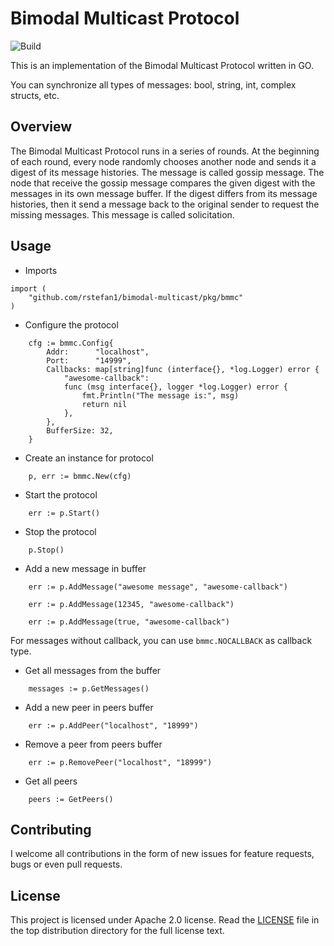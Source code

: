 # Bimodal Multicast Protocol

![Build](https://github.com/rstefan1/bimodal-multicast/workflows/go/badge.svg)

This is an implementation of the Bimodal Multicast Protocol written in GO.

You can synchronize all types of messages: bool, string, int, 
complex structs, etc.

## Overview

The Bimodal Multicast Protocol runs in a series of rounds.
At the beginning of each round, every node randomly chooses another node and
sends it a digest of its message histories. The message is called gossip
message.
The node that receive the gossip message compares the given digest with the
messages in its own message buffer.
If the digest differs from its message histories, then it send a message
back to the original sender to request the missing messages. This message is
called solicitation.

## Usage

* Imports

```golang
import (
    "github.com/rstefan1/bimodal-multicast/pkg/bmmc"
)
```

* Configure the protocol

```golang
    cfg := bmmc.Config{
        Addr:      "localhost",
        Port:      "14999",
        Callbacks: map[string]func (interface{}, *log.Logger) error {
            "awesome-callback":
            func (msg interface{}, logger *log.Logger) error {
                fmt.Println("The message is:", msg)
                return nil
            },
        },
        BufferSize: 32,
    }
```

* Create an instance for protocol

```golang
    p, err := bmmc.New(cfg)
```

* Start the protocol

```golang
    err := p.Start()
```

* Stop the protocol

```golang
    p.Stop()
```

* Add a new message in buffer

```golang
    err := p.AddMessage("awesome message", "awesome-callback")
    
    err := p.AddMessage(12345, "awesome-callback")
    
    err := p.AddMessage(true, "awesome-callback")
```

For messages without callback, you can use `bmmc.NOCALLBACK` as callback type.

* Get all messages from the buffer

```golang
    messages := p.GetMessages()
```

* Add a new peer in peers buffer

```golang
    err := p.AddPeer("localhost", "18999")
```

* Remove a peer from peers buffer

```golang
    err := p.RemovePeer("localhost", "18999")
```

* Get all peers

```golang
    peers := GetPeers()
```



## Contributing

I welcome all contributions in the form of new issues for feature requests, bugs
or even pull requests.

## License

This project is licensed under Apache 2.0 license. Read the [LICENSE](LICENSE) file
in the top distribution directory for the full license text.

